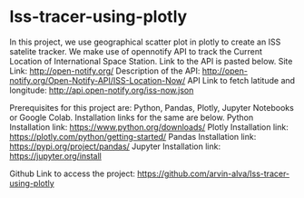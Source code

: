 # Iss-tracer-using-plotly
In this project, we use geographical scatter plot in plotly to create an ISS satelite tracker. We make use of opennotify API to track the Current Location of International Space Station. Link to the API is pasted below.
Site Link: http://open-notify.org/
Description of the API: http://open-notify.org/Open-Notify-API/ISS-Location-Now/
API Link to fetch latitude and longitude: http://api.open-notify.org/iss-now.json

Prerequisites for this project are: Python, Pandas, Plotly, Jupyter Notebooks or Google Colab. Installation links for the same are below.
Python Installation link: https://www.python.org/downloads/
Plotly Installation link: https://plotly.com/python/getting-started/
Pandas Installation link: https://pypi.org/project/pandas/
Jupyter Installation link: https://jupyter.org/install

Github Link to access the project:
https://github.com/arvin-alva/Iss-tracer-using-plotly
